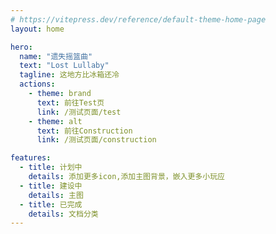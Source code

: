 ```yaml
---
# https://vitepress.dev/reference/default-theme-home-page
layout: home

hero:
  name: "遗失摇篮曲"
  text: "Lost Lullaby"
  tagline: 这地方比冰箱还冷
  actions:
    - theme: brand
      text: 前往Test页
      link: /测试页面/test
    - theme: alt
      text: 前往Construction
      link: /测试页面/construction

features:
  - title: 计划中
    details: 添加更多icon,添加主图背景，嵌入更多小玩应
  - title: 建设中
    details: 主图
  - title: 已完成
    details: 文档分类
---
```

<DataPanel />